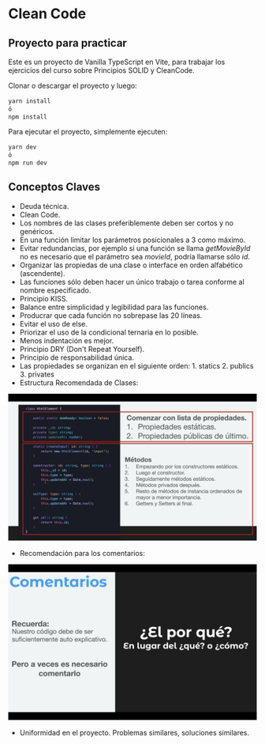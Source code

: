 # Clean Code

## Proyecto para practicar

Este es un proyecto de Vanilla TypeScript en Vite, para trabajar los ejercicios del curso sobre Principios SOLID y CleanCode.

Clonar o descargar el proyecto y luego:

```
yarn install
ó
npm install
```

Para ejecutar el proyecto, simplemente ejecuten:

```
yarn dev
ó
npm run dev
```

## Conceptos Claves

- Deuda técnica.
- Clean Code.
- Los nombres de las clases preferiblemente deben ser cortos y no genéricos.
- En una función limitar los parámetros posicionales a 3 como máximo.
- Evitar redundancias, por ejemplo si una función se llama *getMovieById* no es necesario que el parámetro sea *movieId*, podría llamarse sólo *id*.
- Organizar las propiedas de una clase o interface en orden alfabético (ascendente).
- Las funciones sólo deben hacer un único trabajo o tarea conforme al nombre especificado.
- Principio KISS.
- Balance entre simplicidad y legibilidad para las funciones.
- Producrar que cada función no sobrepase las 20 líneas.
- Evitar el uso de else.
- Priorizar el uso de la condicional ternaria en lo posible.
- Menos indentación es mejor.
- Principio DRY (Don't Repeat Yourself).
- Principio de responsabilidad única.
- Las propiedades se organizan en el siguiente orden: 1. statics 2. publics 3. privates
- Estructura Recomendada de Clases:

![1.png](./src/img/1.png)

- Recomendación para los comentarios:

![2.png](./src/img/2.png)

- Uniformidad en el proyecto. Problemas similares, soluciones similares.